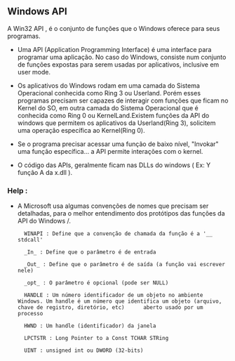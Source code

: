 Windows API
-------------

A Win32 API , é o conjunto de funções que o Windows oferece para seus programas.

- Uma API (Application Programming Interface) é uma interface para programar uma aplicação. No caso do Windows, consiste num conjunto de funções expostas para serem usadas por aplicativos, inclusive em user mode.

- Os aplicativos do Windows rodam em uma camada do Sistema Operacional conhecida como Ring 3 ou Userland. Porém esses programas precisam ser capazes de interagir com funções que ficam no Kernel do SO, em outra camada do Sistema Operacional que é conhecida como Ring 0 ou KernelLand.Existem funções da API do windows que permitem os aplicativos da Userland(Ring 3), solicitem uma operação específica ao Kernel(Ring 0).

- Se o programa precisar acessar uma função de baixo nível, "Invokar" uma função específica... a API permite interações com o kernel.

- O código das APIs, geralmente ficam nas DLLs do windows ( Ex: Y função A da x.dll ).

### Help :

- A Microsoft usa algumas convenções de nomes que precisam ser detalhadas, para o melhor entendimento dos protótipos das funções da API do Windows /.


		WINAPI : Define que a convenção de chamada da função é a '__ stdcall'
		
		_In_ : Define que o parâmetro é de entrada
		
		_Out_ : Define que o parâmetro é de saída (a função vai escrever nele)
		
		_opt_ : O parâmetro é opcional (pode ser NULL)
		
		HANDLE : Um número identificador de um objeto no ambiente Windows. Um handle é um número que identifica um objeto (arquivo, chave de registro, diretório, etc) 		aberto usado por um processo
		
		HWND : Um handle (identificador) da janela
		
		LPCTSTR : Long Pointer to a Const TCHAR STRing
		
		UINT : unsigned int ou DWORD (32-bits)

